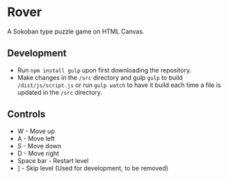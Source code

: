 # Rover

A Sokoban type puzzle game on HTML Canvas.

## Development

* Run `npm install gulp` upon first downloading the repository.
* Make changes in the `/src` directory and gulp `gulp` to build `/dist/js/script.js` or run `gulp watch` to have it build each time a file is updated in the `/src` directory.

## Controls

* W - Move up
* A - Move left
* S - Move down
* D - Move right
* Space bar - Restart level
* ] - Skip level (Used for development, to be removed)

